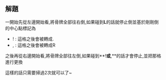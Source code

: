 ## 解題
一開始先從左邊開始看,將骨牌全部往右倒,如果碰到**L**的話就停止倒並基於剛剛倒的中心點標記為

* ! : 這格之後會被轉成.
* , : 這格之後會被轉成R

之後再從右邊開始看,將骨牌全部往左倒,如果碰到**!**或**,**的話才會停止,並把那格進行更換

這樣的話只需要掃過2次就可以了~
